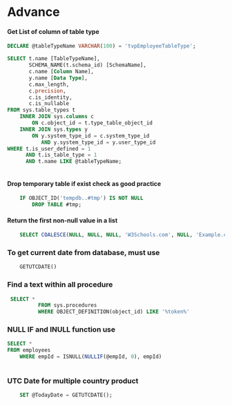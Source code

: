 # Advance

#### Get List of column of table type
```sql
DECLARE @tableTypeName VARCHAR(100) = 'tvpEmployeeTableType';

SELECT t.name [TableTypeName],
       SCHEMA_NAME(t.schema_id) [SchemaName],
       c.name [Column Name],
       y.name [Data Type],
       c.max_length,
       c.precision,
       c.is_identity,
       c.is_nullable
FROM sys.table_types t
    INNER JOIN sys.columns c
        ON c.object_id = t.type_table_object_id
    INNER JOIN sys.types y
        ON y.system_type_id = c.system_type_id
           AND y.system_type_id = y.user_type_id
WHERE t.is_user_defined = 1
      AND t.is_table_type = 1
      AND t.name LIKE @tableTypeName;
    
```

#### Drop temporary table if exist check as good practice
```sql
    IF OBJECT_ID('tempdb..#tmp') IS NOT NULL    
        DROP TABLE #tmp;  
```

#### Return the first non-null value in a list
```sql
    SELECT COALESCE(NULL, NULL, NULL, 'W3Schools.com', NULL, 'Example.com');
```

### To get current date from database, must use
```sql
    GETUTCDATE()
```

### Find a text within all procedure 

```sql
 SELECT *
          FROM sys.procedures
          WHERE OBJECT_DEFINITION(object_id) LIKE '%token%'
```

### NULL IF and INULL function use

```sql
SELECT *
FROM employees 
    WHERE empId = ISNULL(NULLIF(@empId, 0), empId)
    
```

### UTC Date for multiple country product
```sql
    SET @TodayDate = GETUTCDATE();
````
